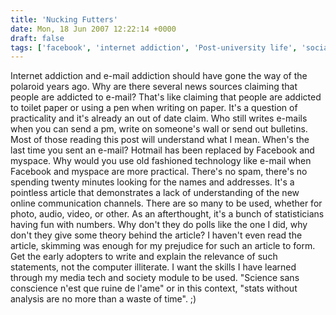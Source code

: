 ```yaml
---
title: 'Nucking Futters'
date: Mon, 18 Jun 2007 12:22:14 +0000
draft: false
tags: ['facebook', 'internet addiction', 'Post-university life', 'social media', 'tech related']
---
```


Internet addiction and e-mail addiction should have gone the way of the polaroid years ago. Why are there several news sources claiming that people are addicted to e-mail? That's like claiming that people are addicted to toilet paper or using a pen when writing on paper. It's a question of practicality and it's already an out of date claim. Who still writes e-mails when you can send a pm, write on someone's wall or send out bulletins. Most of those reading this post will understand what I mean. When's the last time you sent an e-mail? Hotmail has been replaced by Facebook and myspace. Why would you use old fashioned technology like e-mail when Facebook and myspace are more practical. There's no spam, there's no spending twenty minutes looking for the names and addresses. It's a pointless article that demonstrates a lack of understanding of the new online communication channels. There are so many to be used, whether for photo, audio, video, or other. As an afterthought, it's a bunch of statisticians having fun with numbers. Why don't they do polls like the one I did, why don't they give some theory behind the article? I haven't even read the article, skimming was enough for my prejudice for such an article to form. Get the early adopters to write and explain the relevance of such statements, not the computer illiterate. I want the skills I have learned through my media tech and society module to be used. "Science sans conscience n'est que ruine de l'ame" or in this context, "stats without analysis are no more than a waste of time". ;)